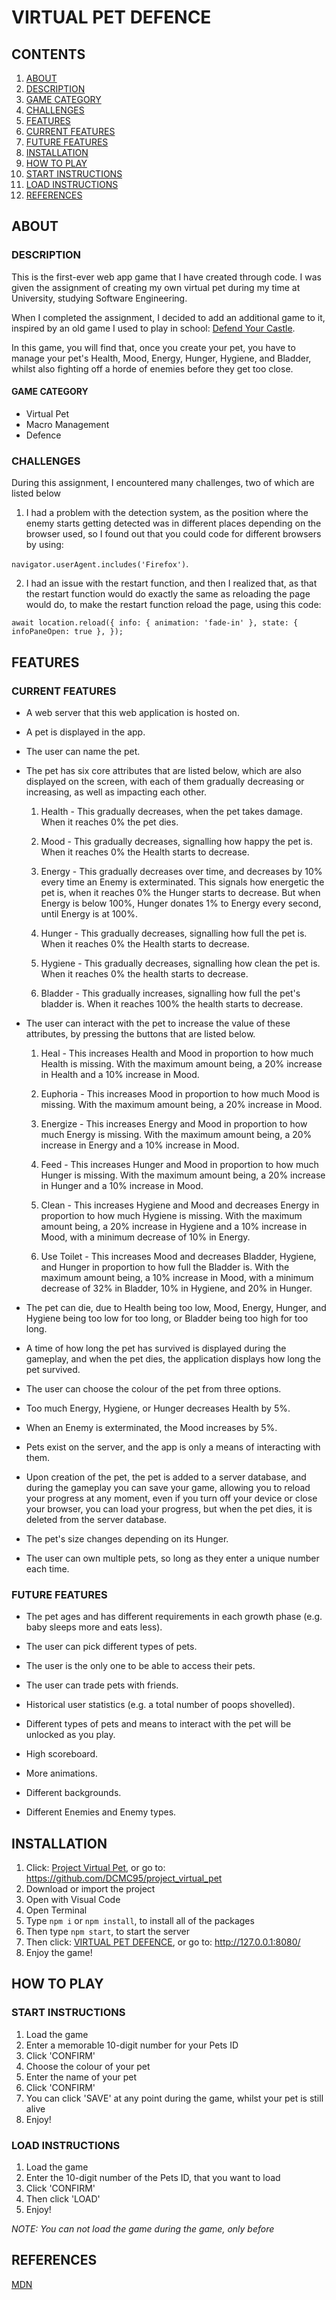 # VIRTUAL PET DEFENCE
## CONTENTS
1. [ABOUT](#ABOUT)
2. [DESCRIPTION](#DESCRIPTION)
3. [GAME CATEGORY](#GAME-CATEGORY)
4. [CHALLENGES](#CHALLENGES)
5. [FEATURES](#FEATURES)
6. [CURRENT FEATURES](#CURRENT-FEATURES)
7. [FUTURE FEATURES](#FUTURE-FEATURES)
8. [INSTALLATION](#INSTALLATION)
9. [HOW TO PLAY](#HOW-TO-PLAY)
10. [START INSTRUCTIONS](#START-INSTRUCTIONS)
11. [LOAD INSTRUCTIONS](#LOAD-INSTRUCTIONS)
12. [REFERENCES](#REFERENCES)

## ABOUT
### DESCRIPTION
This is the first-ever web app game that I have created through code. I was given the assignment of creating my own virtual pet during my time at University, studying Software Engineering.

When I completed the assignment, I decided to add an additional game to it, inspired by an old game I used to play in school:
[Defend Your Castle](https://www.crazygames.com/game/defend-your-castle).

In this game, you will find that, once you create your pet, you have to manage your pet's Health, Mood, Energy, Hunger, Hygiene, and Bladder, whilst also fighting off a horde of enemies before they get too close.

#### GAME CATEGORY
- Virtual Pet
- Macro Management
- Defence

### CHALLENGES
During this assignment, I encountered many challenges, two of which are listed below
1. I had a problem with the detection system, as the position where the enemy starts getting detected was in different places depending on the browser used, so I found out that you could code for different browsers by using:

`navigator.userAgent.includes('Firefox')`.

2. I had an issue with the restart function, and then I realized that, as that the restart function would do exactly the same as reloading the page would do, to make the restart function reload the page, using this code:

`await location.reload({
	info: { animation: 'fade-in' },
	state: { infoPaneOpen: true },
  });`

## FEATURES
### CURRENT FEATURES
* A web server that this web application is hosted on.

* A pet is displayed in the app.

* The user can name the pet.

* The pet has six core attributes that are listed below, which are also displayed on the screen, with each of them gradually decreasing or increasing, as well as impacting each other.

	1. Health - This gradually decreases, when the pet takes damage. When it reaches 0% the pet dies.

	2. Mood - This gradually decreases, signalling how happy the pet is. When it reaches 0% the Health starts to decrease.

	3. Energy - This gradually decreases over time, and decreases by 10% every time an Enemy is exterminated. This signals how energetic the pet is, when it reaches 0% the Hunger starts to decrease. But when Energy is below 100%, Hunger donates 1% to Energy every second, until Energy is at 100%.

	4. Hunger - This gradually decreases, signalling how full the pet is. When it reaches 0% the Health starts to decrease.

	5. Hygiene - This gradually decreases, signalling how clean the pet is. When it reaches 0% the health starts to decrease.

	6. Bladder - This gradually increases, signalling how full the pet's bladder is. When it reaches 100% the health starts to decrease.

* The user can interact with the pet to increase the value of these attributes, by pressing the buttons that are listed below.

	1. Heal - This increases Health and Mood in proportion to how much Health is missing. With the maximum amount being, a 20% increase in Health and a 10% increase in Mood.

	2. Euphoria - This increases Mood in proportion to how much Mood is missing. With the maximum amount being, a 20% increase in Mood.

	3. Energize - This increases Energy and Mood in proportion to how much Energy is missing. With the maximum amount being, a 20% increase in Energy and a 10% increase in Mood.

	4. Feed - This increases Hunger and Mood in proportion to how much Hunger is missing. With the maximum amount being, a 20% increase in Hunger and a 10% increase in Mood.

	5. Clean - This increases Hygiene and Mood and decreases Energy in proportion to how much Hygiene is missing. With the maximum amount being, a 20% increase in Hygiene and a 10% increase in Mood, with a minimum decrease of 10% in Energy.

	6. Use Toilet - This increases Mood and decreases Bladder, Hygiene, and Hunger in proportion to how full the Bladder is. With the maximum amount being, a 10% increase in Mood, with a minimum decrease of 32% in Bladder, 10% in Hygiene, and 20% in Hunger.

* The pet can die, due to Health being too low, Mood, Energy, Hunger, and Hygiene being too low for too long, or Bladder being too high for too long.

* A time of how long the pet has survived is displayed during the gameplay, and when the pet dies, the application displays how long the pet survived.

* The user can choose the colour of the pet from three options.

* Too much Energy, Hygiene, or Hunger decreases Health by 5%.

* When an Enemy is exterminated, the Mood increases by 5%.

* Pets exist on the server, and the app is only a means of interacting with them.

* Upon creation of the pet, the pet is added to a server database, and during the gameplay you can save your game, allowing you to reload your progress at any moment, even if you turn off your device or close your browser, you can load your progress, but when the pet dies, it is deleted from the server database.

* The pet's size changes depending on its Hunger.

* The user can own multiple pets, so long as they enter a unique number each time.

### FUTURE FEATURES
* The pet ages and has different requirements in each growth phase (e.g. baby sleeps more and eats less).

* The user can pick different types of pets.

* The user is the only one to be able to access their pets.

* The user can trade pets with friends.

* Historical user statistics (e.g. a total number of poops shovelled).

* Different types of pets and means to interact with the pet will be unlocked as you play.

* High scoreboard.

* More animations.

* Different backgrounds.

* Different Enemies and Enemy types.

## INSTALLATION
1. Click: [Project Virtual Pet](https://github.com/DCMC95/project_virtual_pet), or go to: https://github.com/DCMC95/project_virtual_pet
2. Download or import the project
3. Open with Visual Code
4. Open Terminal
5. Type `npm i` or `npm install`, to install all of the packages
6. Then type `npm start`, to start the server
7. Then click: [VIRTUAL PET DEFENCE](http://127.0.0.1:8080/), or go to: http://127.0.0.1:8080/
8. Enjoy the game!

## HOW TO PLAY
### START INSTRUCTIONS
1. Load the game
2. Enter a memorable 10-digit number for your Pets ID
3. Click 'CONFIRM'
4. Choose the colour of your pet
5. Enter the name of your pet
6. Click 'CONFIRM'
7. You can click 'SAVE' at any point during the game, whilst your pet is still alive
8. Enjoy!

### LOAD INSTRUCTIONS
1. Load the game
2. Enter the 10-digit number of the Pets ID, that you want to load
3. Click 'CONFIRM'
4. Then click 'LOAD'
5. Enjoy!

_NOTE: You can not load the game during the game, only before_

## REFERENCES
[MDN](https://developer.mozilla.org/en-US/)
